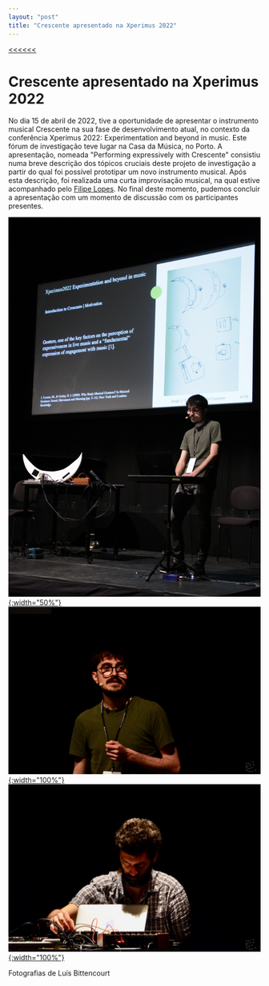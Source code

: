 ```yaml
---
layout: "post"
title: "Crescente apresentado na Xperimus 2022"
---
```

[<<<<<<](/updates.html)
# Crescente apresentado na Xperimus 2022


No dia 15 de abril de 2022, tive a oportunidade de apresentar o instrumento musical Crescente na sua fase de desenvolvimento atual, no contexto da conferência Xperimus 2022: Experimentation and beyond in music. Este fórum de investigação teve lugar na Casa da Música, no Porto. A apresentação, nomeada "Performing expressively with Crescente" consistiu numa breve descrição dos tópicos cruciais deste projeto de investigação a partir do qual foi possível prototipar um novo instrumento musical. Após esta descrição, foi realizada uma curta improvisação musical, na qual estive acompanhado pelo [Filipe Lopes][FL]. No final deste momento, pudemos concluir a apresentação com um momento de discussão com os participantes presentes. 

[!["Xperimus Presentation"](/assets/music/xperimus1.JPG){:width="50%"}](/assets/music/xperimus1.JPG)
[!["Xperimus Presentation 2"](/assets/music/xperimus2.jpg){:width="100%"}](/assets/music/xperimus2.jpg)
[!["Xperimus Presentation 3"](/assets/music/xperimus3.jpg){:width="100%"}](/assets/music/xperimus3.jpg)

Fotografias de Luís Bittencourt

[FL]:http://www.filipelopes.net/index.html
